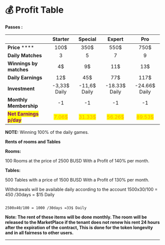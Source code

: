 # 💰 Profit Table

**Passes :**                                      

|                                                              | Starter | Special | Expert | Pro |
| ------------------------------------------------------------ | :--------------------------------------: | :---------------------------------------: | :---------------------------------------: | :---------------------------------------: |
| **Price**                                **** | 100$ | 350$ | 550$ | 750$ |
| **Daily Matches** | 3 | 5 | 7 | 9 |
| **Winnings by matches** | 4$ | 9$ | 11$ | 13$ |
| **Daily Earnings** | 12$ | 45$ | 77$ | 117$ |
| **Investment** | -3,33$ Daily | -11,6$ Daily | -18.33$ Daily | -24.66$ Daily |
| **Monthly Membership** | -1 | -1 | -1 | -1 |
| <mark style="color:purple;">**Net Earnings p/day**</mark> | <mark style="color:orange;">7.06$</mark> | <mark style="color:orange;">31.33$</mark> | <mark style="color:orange;">56.26$</mark> | <mark style="color:orange;">89.53$</mark> |

**NOTE:**                   Winning 100% of the daily games.

**Rents of rooms and Tables**

**Rooms:**

100 Rooms at the price of 2500 BUSD With a Profit of 140% per month.

**Tables:**

500 Tables with a price of 1500 BUSD With a Profit of 130% per month.

Withdrawals will be available daily according to the account 1500x30/100 = 450 /30days = $15 Daily

                                                                                 2500x40/100 = 1000 /30days =33$ Daily

**Note: The rent of these items will be done monthly. The room will be released to the MarketPlace if the tenant does not renew his rent 24 hours after the expiration of the contract, This is done for the token longevity and in all fairness to other users.**

****
